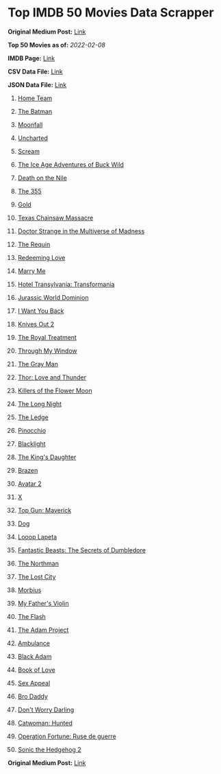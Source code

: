 # Top IMDB 50 Movies Data Scrapper

**Original Medium Post:** [Link](https://medium.com/@nishantsahoo/which-movie-should-i-watch-5c83a3c0f5b1) 

**Top 50 Movies as of:** _2022-02-08_

**IMDB Page:** [Link](http://www.imdb.com/search/title?release_date=2022,2022&title_type=feature)

**CSV Data File:** [Link](/Data/data.csv)

**JSON Data File:** [Link](/Data/data.json)

1. [Home Team](https://www.imdb.com/title/tt14592064/?ref_=adv_li_tt)

2. [The Batman](https://www.imdb.com/title/tt1877830/?ref_=adv_li_tt)

3. [Moonfall](https://www.imdb.com/title/tt5834426/?ref_=adv_li_tt)

4. [Uncharted](https://www.imdb.com/title/tt1464335/?ref_=adv_li_tt)

5. [Scream](https://www.imdb.com/title/tt11245972/?ref_=adv_li_tt)

6. [The Ice Age Adventures of Buck Wild](https://www.imdb.com/title/tt13634480/?ref_=adv_li_tt)

7. [Death on the Nile](https://www.imdb.com/title/tt7657566/?ref_=adv_li_tt)

8. [The 355](https://www.imdb.com/title/tt8356942/?ref_=adv_li_tt)

9. [Gold](https://www.imdb.com/title/tt6020800/?ref_=adv_li_tt)

10. [Texas Chainsaw Massacre](https://www.imdb.com/title/tt11755740/?ref_=adv_li_tt)

11. [Doctor Strange in the Multiverse of Madness](https://www.imdb.com/title/tt9419884/?ref_=adv_li_tt)

12. [The Requin](https://www.imdb.com/title/tt11348232/?ref_=adv_li_tt)

13. [Redeeming Love](https://www.imdb.com/title/tt11365186/?ref_=adv_li_tt)

14. [Marry Me](https://www.imdb.com/title/tt10223460/?ref_=adv_li_tt)

15. [Hotel Transylvania: Transformania](https://www.imdb.com/title/tt9848626/?ref_=adv_li_tt)

16. [Jurassic World Dominion](https://www.imdb.com/title/tt8041270/?ref_=adv_li_tt)

17. [I Want You Back](https://www.imdb.com/title/tt6462958/?ref_=adv_li_tt)

18. [Knives Out 2](https://www.imdb.com/title/tt11564570/?ref_=adv_li_tt)

19. [The Royal Treatment](https://www.imdb.com/title/tt13989030/?ref_=adv_li_tt)

20. [Through My Window](https://www.imdb.com/title/tt14463484/?ref_=adv_li_tt)

21. [The Gray Man](https://www.imdb.com/title/tt1649418/?ref_=adv_li_tt)

22. [Thor: Love and Thunder](https://www.imdb.com/title/tt10648342/?ref_=adv_li_tt)

23. [Killers of the Flower Moon](https://www.imdb.com/title/tt5537002/?ref_=adv_li_tt)

24. [The Long Night](https://www.imdb.com/title/tt10509906/?ref_=adv_li_tt)

25. [The Ledge](https://www.imdb.com/title/tt6805938/?ref_=adv_li_tt)

26. [Pinocchio](https://www.imdb.com/title/tt1488589/?ref_=adv_li_tt)

27. [Blacklight](https://www.imdb.com/title/tt14060094/?ref_=adv_li_tt)

28. [The King's Daughter](https://www.imdb.com/title/tt2328678/?ref_=adv_li_tt)

29. [Brazen](https://www.imdb.com/title/tt13978306/?ref_=adv_li_tt)

30. [Avatar 2](https://www.imdb.com/title/tt1630029/?ref_=adv_li_tt)

31. [X](https://www.imdb.com/title/tt13560574/?ref_=adv_li_tt)

32. [Top Gun: Maverick](https://www.imdb.com/title/tt1745960/?ref_=adv_li_tt)

33. [Dog](https://www.imdb.com/title/tt11252248/?ref_=adv_li_tt)

34. [Looop Lapeta](https://www.imdb.com/title/tt8907974/?ref_=adv_li_tt)

35. [Fantastic Beasts: The Secrets of Dumbledore](https://www.imdb.com/title/tt4123432/?ref_=adv_li_tt)

36. [The Northman](https://www.imdb.com/title/tt11138512/?ref_=adv_li_tt)

37. [The Lost City](https://www.imdb.com/title/tt13320622/?ref_=adv_li_tt)

38. [Morbius](https://www.imdb.com/title/tt5108870/?ref_=adv_li_tt)

39. [My Father's Violin](https://www.imdb.com/title/tt14369276/?ref_=adv_li_tt)

40. [The Flash](https://www.imdb.com/title/tt0439572/?ref_=adv_li_tt)

41. [The Adam Project](https://www.imdb.com/title/tt2463208/?ref_=adv_li_tt)

42. [Ambulance](https://www.imdb.com/title/tt4998632/?ref_=adv_li_tt)

43. [Black Adam](https://www.imdb.com/title/tt6443346/?ref_=adv_li_tt)

44. [Book of Love](https://www.imdb.com/title/tt14014068/?ref_=adv_li_tt)

45. [Sex Appeal](https://www.imdb.com/title/tt11203022/?ref_=adv_li_tt)

46. [Bro Daddy](https://www.imdb.com/title/tt14875116/?ref_=adv_li_tt)

47. [Don't Worry Darling](https://www.imdb.com/title/tt10731256/?ref_=adv_li_tt)

48. [Catwoman: Hunted](https://www.imdb.com/title/tt15248702/?ref_=adv_li_tt)

49. [Operation Fortune: Ruse de guerre](https://www.imdb.com/title/tt7985704/?ref_=adv_li_tt)

50. [Sonic the Hedgehog 2](https://www.imdb.com/title/tt12412888/?ref_=adv_li_tt)

**Original Medium Post:** [Link](https://medium.com/@nishantsahoo/which-movie-should-i-watch-5c83a3c0f5b1) 
